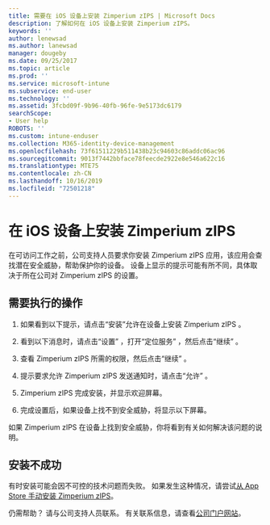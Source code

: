 ```yaml
---
title: 需要在 iOS 设备上安装 Zimperium zIPS | Microsoft Docs
description: 了解如何在 iOS 设备上安装 Zimperium zIPS。
keywords: ''
author: lenewsad
ms.author: lanewsad
manager: dougeby
ms.date: 09/25/2017
ms.topic: article
ms.prod: ''
ms.service: microsoft-intune
ms.subservice: end-user
ms.technology: ''
ms.assetid: 3fcbd09f-9b96-40fb-96fe-9e5173dc6179
searchScope:
- User help
ROBOTS: ''
ms.custom: intune-enduser
ms.collection: M365-identity-device-management
ms.openlocfilehash: 73f61511229b511438b23c94603c86addc06ac96
ms.sourcegitcommit: 9013f7442bbface78feecde2922e8e546a622c16
ms.translationtype: MTE75
ms.contentlocale: zh-CN
ms.lasthandoff: 10/16/2019
ms.locfileid: "72501218"
---
```

# <a name="install-zimperium-zips-on-your-ios-device"></a>在 iOS 设备上安装 Zimperium zIPS

在可访问工作之前，公司支持人员要求你安装 Zimperium zIPS 应用，该应用会查找潜在安全威胁，帮助保护你的设备。 设备上显示的提示可能有所不同，具体取决于所在公司对 Zimperium zIPS 的设置。

## <a name="what-you-need-to-do"></a>需要执行的操作 

1. 如果看到以下提示，请点击“安装”允许在设备上安装 Zimperium zIPS  。

2. 看到以下消息时，请点击“设置”  ，打开“定位服务”  ，然后点击“继续”  。

3. 查看 Zimperium zIPS 所需的权限，然后点击“继续”  。

4. 提示要求允许 Zimperium zIPS 发送通知时，请点击“允许”  。

5. Zimperium zIPS 完成安装，并显示欢迎屏幕。

6. 完成设置后，如果设备上找不到安全威胁，将显示以下屏幕。

如果 Zimperium zIPS 在设备上找到安全威胁，你将看到有关如何解决该问题的说明。

## <a name="if-the-installation-doesnt-work"></a>安装不成功

有时安装可能会因不可控的技术问题而失败。 如果发生这种情况，请尝试[从 App Store 手动安装 Zimperium zIPS](https://itunes.apple.com/app/zimperium-zips/id1030924459)。

仍需帮助？ 请与公司支持人员联系。 有关联系信息，请查看[公司门户网站](https://go.microsoft.com/fwlink/?linkid=2010980)。
